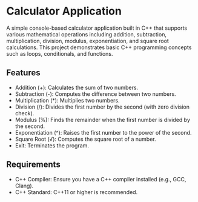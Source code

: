 # Calculator Application
A simple console-based calculator application built in C++ that supports various mathematical operations including addition, subtraction, multiplication, division, modulus, exponentiation, and square root calculations. This project demonstrates basic C++ programming concepts such as loops, conditionals, and functions.

## Features
- Addition (+): Calculates the sum of two numbers.
- Subtraction (-): Computes the difference between two numbers.
- Multiplication (*): Multiplies two numbers.
- Division (/): Divides the first number by the second (with zero division check).
- Modulus (%): Finds the remainder when the first number is divided by the second.
- Exponentiation (^): Raises the first number to the power of the second.
- Square Root (√): Computes the square root of a number.
- Exit: Terminates the program.

## Requirements
- C++ Compiler: Ensure you have a C++ compiler installed (e.g., GCC, Clang).
- C++ Standard: C++11 or higher is recommended.
